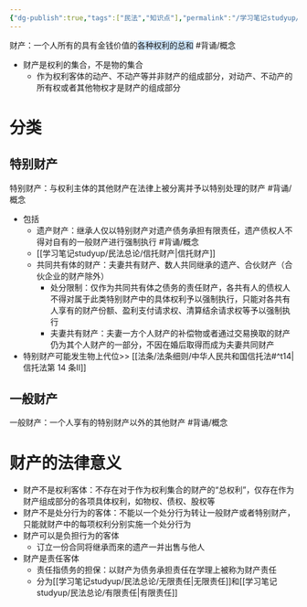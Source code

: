 ```yaml
---
{"dg-publish":true,"tags":["民法","知识点"],"permalink":"/学习笔记studyup/民法总论/财产/","dgPassFrontmatter":true,"created":"2024-07-12T15:49:12.530+08:00","updated":"2024-10-27T19:51:03.949+08:00"}
---
```


财产：一个人所有的具有金钱价值的<span style="background:rgba(160, 204, 246, 0.55)">各种权利的总和</span> #背诵/概念 
- 财产是权利的集合，不是物的集合
	- 作为权利客体的动产、不动产等并非财产的组成部分，对动产、不动产的所有权或者其他物权才是财产的组成部分
# 分类
## 特别财产
特别财产：与权利主体的其他财产在法律上被分离并予以特别处理的财产 #背诵/概念 
- 包括
	- 遗产财产：继承人仅以特别财产对遗产债务承担有限责任，遗产债权人不得对自有的一般财产进行强制执行 #背诵/概念 
	- [[学习笔记studyup/民法总论/信托财产\|信托财产]]
	- 共同共有体的财产：夫妻共有财产、数人共同继承的遗产、合伙财产（合伙企业的财产除外） 
		- 处分限制：仅作为共同共有体之债务的责任财产，各共有人的债权人不得对属于此类特别财产中的具体权利予以强制执行，只能对各共有人享有的财产份额、盈利支付请求权、清算结余请求权等予以强制执行 
		- 夫妻共有财产：夫妻一方个人财产的补偿物或者通过交易换取的财产仍为其个人财产的一部分，不因在婚后取得而成为夫妻共同财产
- 特别财产可能发生物上代位>> [[法条/法条细则/中华人民共和国信托法#^t14\|信托法第 14 条Ⅱ]]

## 一般财产
一般财产：一个人享有的特别财产以外的其他财产 #背诵/概念 
# 财产的法律意义
- 财产不是权利客体：不存在对于作为权利集合的财产的“总权利”，仅存在作为财产组成部分的各项具体权利，如物权、债权、股权等
- 财产不是处分行为的客体：不能以一个处分行为转让一般财产或者特别财产，只能就财产中的每项权利分别实施一个处分行为
- 财产可以是负担行为的客体
	- 订立一份合同将继承而來的遗产一并出售与他人
- 财产是责任客体
	- 责任指债务的担保：以财产为债务承担责任在学理上被称为财产责任
	- 分为[[学习笔记studyup/民法总论/无限责任\|无限责任]]和[[学习笔记studyup/民法总论/有限责任\|有限责任]]